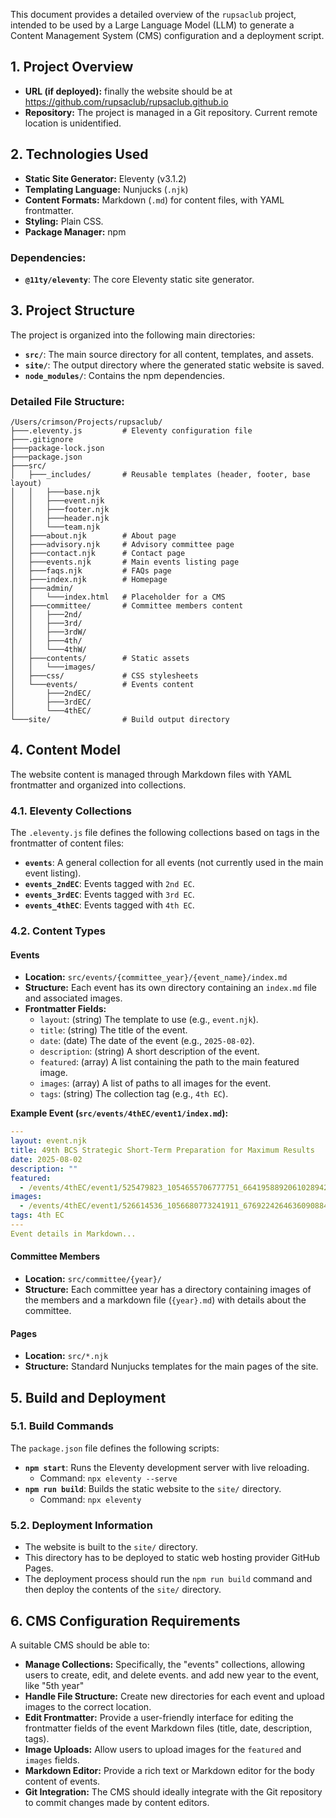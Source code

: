This document provides a detailed overview of the `rupsaclub` project, intended to be used by a Large Language Model (LLM) to generate a Content Management System (CMS) configuration and a deployment script.

## 1. Project Overview

- **URL (if deployed):** finally the website should be at https://github.com/rupsaclub/rupsaclub.github.io
- **Repository:** The project is managed in a Git repository. Current remote location is unidentified.

## 2. Technologies Used

- **Static Site Generator:** Eleventy (v3.1.2)
- **Templating Language:** Nunjucks (`.njk`)
- **Content Formats:** Markdown (`.md`) for content files, with YAML frontmatter.
- **Styling:** Plain CSS.
- **Package Manager:** npm

### Dependencies:

- **`@11ty/eleventy`**: The core Eleventy static site generator.

## 3. Project Structure

The project is organized into the following main directories:

- **`src/`**: The main source directory for all content, templates, and assets.
- **`site/`**: The output directory where the generated static website is saved.
- **`node_modules/`**: Contains the npm dependencies.

### Detailed File Structure:

```
/Users/crimson/Projects/rupsaclub/
├───.eleventy.js         # Eleventy configuration file
├───.gitignore
├───package-lock.json
├───package.json
├───src/
│   ├───_includes/       # Reusable templates (header, footer, base layout)
│   │   ├───base.njk
│   │   ├───event.njk
│   │   ├───footer.njk
│   │   ├───header.njk
│   │   └───team.njk
│   ├───about.njk        # About page
│   ├───advisory.njk     # Advisory committee page
│   ├───contact.njk      # Contact page
│   ├───events.njk       # Main events listing page
│   ├───faqs.njk         # FAQs page
│   ├───index.njk        # Homepage
│   ├───admin/
│   │   └───index.html   # Placeholder for a CMS
│   ├───committee/       # Committee members content
│   │   ├───2nd/
│   │   ├───3rd/
│   │   ├───3rdW/
│   │   ├───4th/
│   │   └───4thW/
│   ├───contents/        # Static assets
│   │   └───images/
│   ├───css/             # CSS stylesheets
│   └───events/          # Events content
│       ├───2ndEC/
│       ├───3rdEC/
│       └───4thEC/
└───site/                # Build output directory
```

## 4. Content Model

The website content is managed through Markdown files with YAML frontmatter and organized into collections.

### 4.1. Eleventy Collections

The `.eleventy.js` file defines the following collections based on tags in the frontmatter of content files:

- **`events`**: A general collection for all events (not currently used in the main event listing).
- **`events_2ndEC`**: Events tagged with `2nd EC`.
- **`events_3rdEC`**: Events tagged with `3rd EC`.
- **`events_4thEC`**: Events tagged with `4th EC`.

### 4.2. Content Types

#### **Events**

- **Location:** `src/events/{committee_year}/{event_name}/index.md`
- **Structure:** Each event has its own directory containing an `index.md` file and associated images.
- **Frontmatter Fields:**
    - `layout`: (string) The template to use (e.g., `event.njk`).
    - `title`: (string) The title of the event.
    - `date`: (date) The date of the event (e.g., `2025-08-02`).
    - `description`: (string) A short description of the event.
    - `featured`: (array) A list containing the path to the main featured image.
    - `images`: (array) A list of paths to all images for the event.
    - `tags`: (string) The collection tag (e.g., `4th EC`).

**Example Event (`src/events/4thEC/event1/index.md`):**

```yaml
---
layout: event.njk
title: 49th BCS Strategic Short-Term Preparation for Maximum Results
date: 2025-08-02
description: ""
featured:
  - /events/4thEC/event1/525479823_1054655706777751_6641958892061028942_n.jpg
images:
  - /events/4thEC/event1/526614536_1056680773241911_6769224264636090884_n.jpg
tags: 4th EC
---
Event details in Markdown...
```

#### **Committee Members**

- **Location:** `src/committee/{year}/`
- **Structure:** Each committee year has a directory containing images of the members and a markdown file (`{year}.md`) with details about the committee.

#### **Pages**

- **Location:** `src/*.njk`
- **Structure:** Standard Nunjucks templates for the main pages of the site.

## 5. Build and Deployment

### 5.1. Build Commands

The `package.json` file defines the following scripts:

- **`npm start`**: Runs the Eleventy development server with live reloading.
  - Command: `npx eleventy --serve`
- **`npm run build`**: Builds the static website to the `site/` directory.
  - Command: `npx eleventy`

### 5.2. Deployment Information

- The website is built to the `site/` directory.
- This directory has to be deployed to static web hosting provider GitHub Pages.
- The deployment process should run the `npm run build` command and then deploy the contents of the `site/` directory.

## 6. CMS Configuration Requirements

A suitable CMS should be able to:

- **Manage Collections:** Specifically, the "events" collections, allowing users to create, edit, and delete events. and add new year to the event, like "5th year"
- **Handle File Structure:** Create new directories for each event and upload images to the correct location.
- **Edit Frontmatter:** Provide a user-friendly interface for editing the frontmatter fields of the event Markdown files (title, date, description, tags).
- **Image Uploads:** Allow users to upload images for the `featured` and `images` fields.
- **Markdown Editor:** Provide a rich text or Markdown editor for the body content of events.
- **Git Integration:** The CMS should ideally integrate with the Git repository to commit changes made by content editors.
